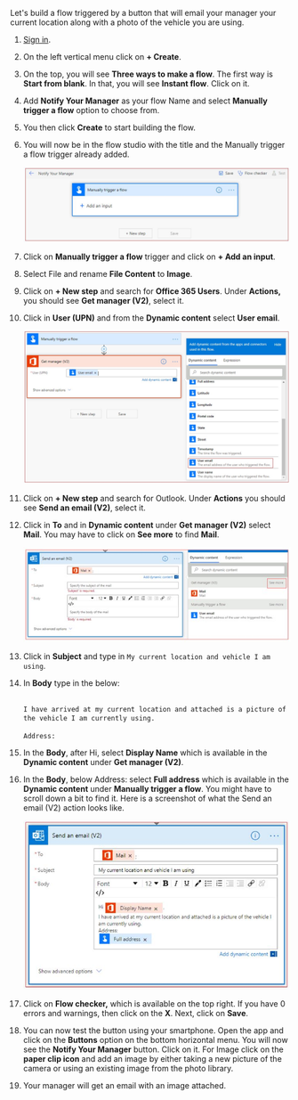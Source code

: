 Let's build a flow triggered by a button that will email your manager
your current location along with a photo of the vehicle you are using.

1.  [Sign in](https://flow.microsoft.com/?azure-portal=true). 

1.  On the left vertical menu click on **+ Create**.

1.  On the top, you will see **Three ways to make a flow**. The first way is **Start from blank**. In that, you will see **Instant flow**. Click on it.

1.  Add **Notify Your Manager** as your flow Name and select **Manually trigger a flow** option to choose from.

1.  You then click **Create** to start building the flow.

1.  You will now be in the flow studio with the title and the Manually trigger a flow trigger already added.

    ![Notify manager trigger](../media/notify-manager-trigger.jpg)

1.  Click on **Manually trigger a flow** trigger and click on **+ Add an input**.

1.  Select File and rename **File Content** to **Image**.

1.  Click on **+ New step** and search for **Office 365 Users**. Under **Actions,** you should see **Get manager (V2)**, select it.

1. Click in **User (UPN)** and from the **Dynamic content** select **User email**.

    ![Get manager](../media/get-manager-v2.jpg)

1. Click on **+ New step** and search for Outlook. Under **Actions** you should see **Send an email (V2)**, select it.

1. Click in **To** and in **Dynamic content** under **Get manager (V2)** select **Mail**. You may have to click on **See more** to find **Mail**.

	![mail](../media/mail.jpg)

1. Click in **Subject** and type in ```My current location and vehicle I am using```.

1. In **Body** type in the below:

	```Hi
	
	I have arrived at my current location and attached is a picture of the vehicle I am currently using.
	
	Address:
	```

1. In the **Body**, after Hi, select **Display Name** which is available in the **Dynamic content** under **Get manager (V2)**.

1. In the **Body**, below Address: select **Full address** which is available in the **Dynamic content** under **Manually trigger a flow**. You might have to scroll down a bit to find it. Here is a screenshot of what the Send an email (V2) action looks like.

    ![Send an email body](../media/send-email-body.jpg)

1. Click on **Flow checker,** which is available on the top right. If you have 0 errors and warnings, then click on the **X**. Next, click on **Save**.

1. You can now test the button using your smartphone. Open the app and click on the **Buttons** option on the bottom horizontal menu. You will now see the **Notify Your Manager** button. Click on it. For Image click on the **paper clip icon** and add an image by either taking a new picture of the camera or using an existing image from the photo library.

1. Your manager will get an email with an image attached.
